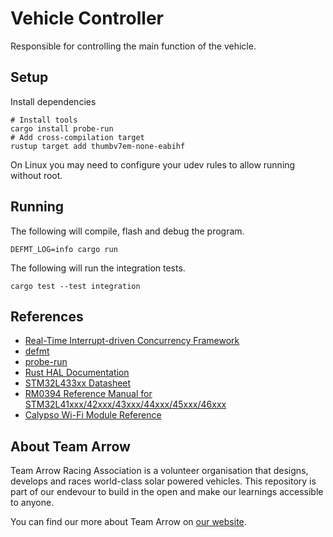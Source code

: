 # Vehicle Controller

Responsible for controlling the main function of the vehicle.

## Setup

Install dependencies

```shell
# Install tools
cargo install probe-run
# Add cross-compilation target
rustup target add thumbv7em-none-eabihf
```

On Linux you may need to configure your udev rules to allow running without root.

## Running

The following will compile, flash and debug the program.

```shell
DEFMT_LOG=info cargo run
```

The following will run the integration tests.

```shell
cargo test --test integration
```

## References

- [Real-Time Interrupt-driven Concurrency Framework](https://rtic.rs/1/)
- [defmt](https://defmt.ferrous-systems.com/)
- [probe-run](https://github.com/knurling-rs/probe-run)
- [Rust HAL Documentation](https://docs.rs/stm32l4xx-hal/latest/stm32l4xx_hal/)
- [STM32L433xx Datasheet](https://www.st.com/resource/en/datasheet/stm32l433cc.pdf) 
- [RM0394 Reference Manual for STM32L41xxx/42xxx/43xxx/44xxx/45xxx/46xxx](https://www.st.com/resource/en/reference_manual/dm00151940-stm32l41xxx42xxx43xxx44xxx45xxx46xxx-advanced-armbased-32bit-mcus-stmicroelectronics.pdf)
- [Calypso Wi-Fi Module Reference](https://www.we-online.com/components/products/manual/2610011025000_Calypso%20261001102500x%20Manual_rev2.0.pdf)

## About Team Arrow

Team Arrow Racing Association is a volunteer organisation that designs, develops and races world-class solar powered vehicles. This repository is part of our endevour to build in the open and make our learnings accessible to anyone.

You can find our more about Team Arrow on [our website](https://www.teamarrow.com.au/).
